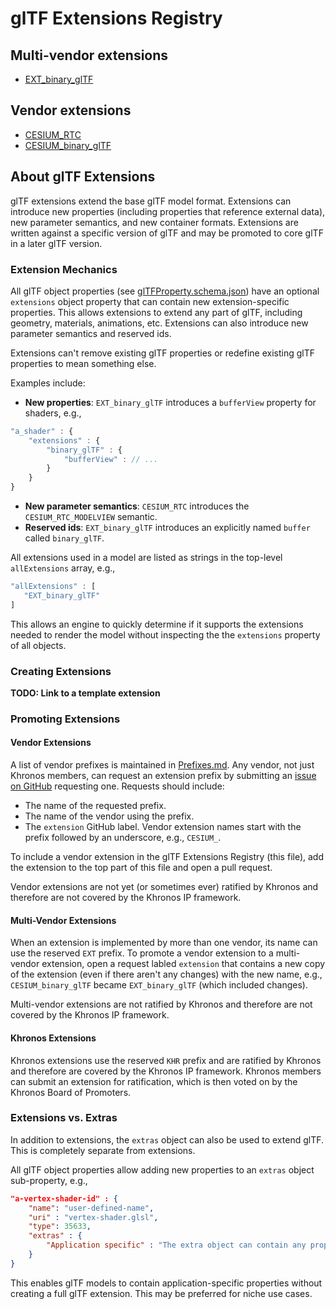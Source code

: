 # glTF Extensions Registry

## Multi-vendor extensions

* [EXT_binary_glTF](EXT_binary_glTF/README.md)

## Vendor extensions

* [CESIUM_RTC](CESIUM_RTC/README.md)
* [CESIUM_binary_glTF](CESIUM_binary_glTF/README.md)

## About glTF Extensions

glTF extensions extend the base glTF model format.  Extensions can introduce new properties (including properties that reference external data), new parameter semantics, and new container formats.  Extensions are written against a specific version of glTF and may be promoted to core glTF in a later glTF version. 

### Extension Mechanics

All glTF object properties (see [glTFProperty.schema.json](https://github.com/KhronosGroup/glTF/blob/master/specification/schema/glTFProperty.schema.json)) have an optional `extensions` object property that can contain new extension-specific properties.  This allows extensions to extend any part of glTF, including geometry, materials, animations, etc.  Extensions can also introduce new parameter semantics and reserved ids.

Extensions can't remove existing glTF properties or redefine existing glTF properties to mean something else.

Examples include:
* **New properties**: `EXT_binary_glTF` introduces a `bufferView` property for shaders, e.g.,
```javascript
"a_shader" : {
    "extensions" : {
        "binary_glTF" : {
            "bufferView" : // ...
        }
    }
}
```
* **New parameter semantics**: `CESIUM_RTC` introduces the `CESIUM_RTC_MODELVIEW` semantic.
* **Reserved ids**: `EXT_binary_glTF` introduces an explicitly named `buffer` called `binary_glTF`.

All extensions used in a model are listed as strings in the top-level `allExtensions` array, e.g.,
```javascript
"allExtensions" : [
   "EXT_binary_glTF"
]
```
This allows an engine to quickly determine if it supports the extensions needed to render the model without inspecting the the `extensions` property of all objects.

### Creating Extensions

**TODO: Link to a template extension**

### Promoting Extensions

#### Vendor Extensions

A list of vendor prefixes is maintained in [Prefixes.md](Prefixes.md).  Any vendor, not just Khronos members, can request an extension prefix by submitting an [issue on GitHub](https://github.com/KhronosGroup/glTF/issues/) requesting one.  Requests should include:
* The name of the requested prefix.
* The name of the vendor using the prefix.
* The `extension` GitHub label.
Vendor extension names start with the prefix followed by an underscore, e.g., `CESIUM_`.

To include a vendor extension in the glTF Extensions Registry (this file), add the extension to the top part of this file and open a pull request.

Vendor extensions are not yet (or sometimes ever) ratified by Khronos and therefore are not covered by the Khronos IP framework.

#### Multi-Vendor Extensions

When an extension is implemented by more than one vendor, its name can use the reserved `EXT` prefix.  To promote a vendor extension to a multi-vendor extension, open a request labled `extension` that contains a new copy of the extension (even if there aren't any changes) with the new name, e.g., `CESIUM_binary_glTF` became `EXT_binary_glTF` (which included changes).

Multi-vendor extensions are not ratified by Khronos and therefore are not covered by the Khronos IP framework.

#### Khronos Extensions

Khronos extensions use the reserved `KHR` prefix and are ratified by Khronos and therefore are covered by the Khronos IP framework.  Khronos members can submit an extension for ratification, which is then voted on by the Khronos Board of Promoters.

### Extensions vs. Extras

In addition to extensions, the `extras` object can also be used to extend glTF.  This is completely separate from extensions.

All glTF object properties allow adding new properties to an `extras` object sub-property, e.g.,
```json
"a-vertex-shader-id" : {
    "name": "user-defined-name",
    "uri" : "vertex-shader.glsl",
    "type": 35633,
    "extras" : {
        "Application specific" : "The extra object can contain any properties."
    }
}
```
This enables glTF models to contain application-specific properties without creating a full glTF extension.  This may be preferred for niche use cases.
